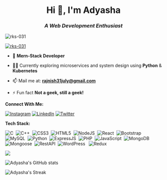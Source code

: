 <h1 align="center">Hi 👋, I'm Adyasha</h1>
<h3 align="center"><i>A Web Development Enthusiast</i></h3>

<p align="left"> <img src="https://komarev.com/ghpvc/?username=Adyasha-Mohanty&label=Profile%20views&color=0e75b6&style=flat" alt="rks-031" /> </p>

<p align="left"> <a href="https://github.com/ryo-ma/github-profile-trophy"><img src="https://github-profile-trophy.vercel.app/?username=Adyasha-Mohanty" alt="rks-031" /></a> </p>

- 🌱 **Mern-Stack Developer**
- 👩‍💻 Currently exploring microservices and system design using **Python** & **Kubernetes** 
- 📫 Mail me at: **rajnish31july@gmail.com**

- ⚡ Fun fact **Not a geek, still a geek!**

**Connect With Me:** 

[![Instagram](https://img.shields.io/badge/Instagram-%23E4405F.svg?logo=Instagram&logoColor=white)](https://www.instagram.com/rks_031/) [![LinkedIn](https://img.shields.io/badge/LinkedIn-%230077B5.svg?logo=linkedin&logoColor=white)](https://www.linkedin.com/in/rajnish-kumar-singh-2241b321b/)  [![Twitter](https://img.shields.io/badge/Twitter-%231DA1F2.svg?logo=Twitter&logoColor=white)](https://twitter.com/rks_031) 


**Tech Stack:**

![C](https://img.shields.io/badge/c-%2300599C.svg?style=for-the-badge&logo=c&logoColor=white) &nbsp;![C++](https://img.shields.io/badge/c++-%2300599C.svg?style=for-the-badge&logo=c%2B%2B&logoColor=white) &nbsp;![CSS3](https://img.shields.io/badge/css3-%231572B6.svg?style=for-the-badge&logo=css3&logoColor=white) &nbsp;![HTML5](https://img.shields.io/badge/html5-%23E34F26.svg?style=for-the-badge&logo=html5&logoColor=white) &nbsp;![NodeJS](https://img.shields.io/badge/node.js-6DA55F?style=for-the-badge&logo=node.js&logoColor=white) &nbsp;![React](https://img.shields.io/badge/react-%2320232a.svg?style=for-the-badge&logo=react&logoColor=%2361DAFB) &nbsp;![Bootstrap](https://img.shields.io/badge/bootstrap-%2338B2AC.svg?style=for-the-badge&logo=bootstrap&logoColor=white) &nbsp;![MySQL](https://img.shields.io/badge/mysql-6DA55F?style=for-the-badge&logo=mysql&logoColor=white) &nbsp;![Python](https://img.shields.io/badge/python-%2300599C.svg?style=for-the-badge&logo=python&logoColor=white) &nbsp;![ExpressJS](https://img.shields.io/badge/express.js-%2320232a.svg?style=for-the-badge&logo=express.js&logoColor=%2361DAFB) &nbsp;![PHP](https://img.shields.io/badge/php-%231572B6.svg?style=for-the-badge&logo=php&logoColor=white) &nbsp;![JavaScript](https://img.shields.io/badge/javascript-FCD535?style=for-the-badge&logo=javascript&logoColor=white) &nbsp;![MongoDB](https://img.shields.io/badge/mongodb-3cb371?style=for-the-badge&logo=mongodb&logoColor=white) &nbsp;![Mongoose](https://img.shields.io/badge/mongoose-800000?style=for-the-badge&logo=mongoose&logoColor=white) &nbsp;![RestAPI](https://img.shields.io/badge/restapi-b22222?style=for-the-badge&logo=restapi&logoColor=white) &nbsp;![WordPress](https://img.shields.io/badge/wordpress-000000?style=for-the-badge&logo=wordpress&logoColor=white) &nbsp; ![Redux](https://img.shields.io/badge/redux-800080?style=for-the-badge&logo=redux&logoColor=white) &nbsp; 


![](https://github-readme-stats.vercel.app/api/top-langs/?username=Adyasha-Mohanty&theme=dark&hide_border=false&include_all_commits=true&count_private=true&layout=compact)

![Adyasha's GitHub stats](https://github-readme-stats.vercel.app/api?username=Adyasha-Mohanty&theme=dark&hide_border=false)

![Adyasha's Streak](https://github-readme-streak-stats.herokuapp.com/?user=rks-031&theme=dark&hide_border=true)


